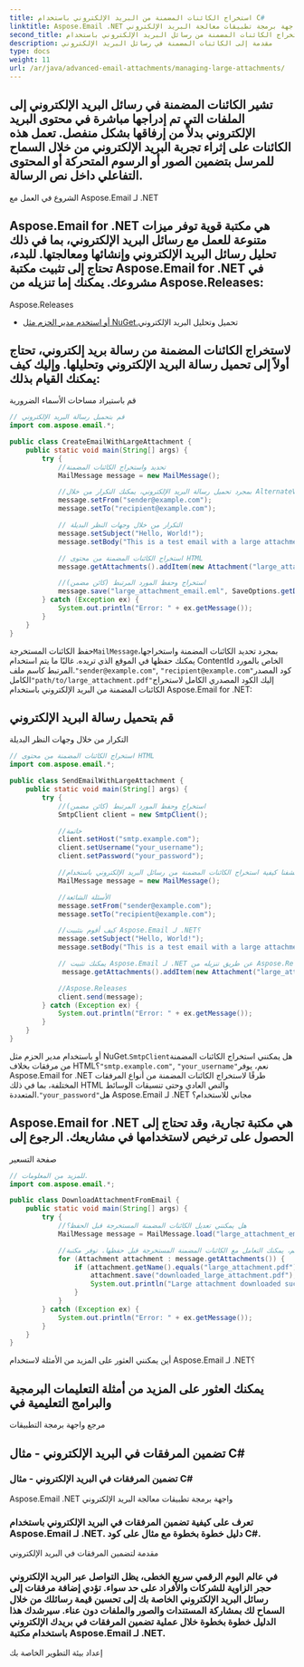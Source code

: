 ```yaml
---
title: استخراج الكائنات المضمنة من البريد الإلكتروني باستخدام C#
linktitle: Aspose.Email .NET واجهة برمجة تطبيقات معالجة البريد الإلكتروني
second_title: تعرف على كيفية استخراج الكائنات المضمنة من رسائل البريد الإلكتروني باستخدام C# وAspose.Email لـ .NET. دليل خطوة بخطوة مع أمثلة التعليمات البرمجية.
description: مقدمة إلى الكائنات المضمنة في رسائل البريد الإلكتروني
type: docs
weight: 11
url: /ar/java/advanced-email-attachments/managing-large-attachments/
---
```


## تشير الكائنات المضمنة في رسائل البريد الإلكتروني إلى الملفات التي تم إدراجها مباشرة في محتوى البريد الإلكتروني بدلاً من إرفاقها بشكل منفصل. تعمل هذه الكائنات على إثراء تجربة البريد الإلكتروني من خلال السماح للمرسل بتضمين الصور أو الرسوم المتحركة أو المحتوى التفاعلي داخل نص الرسالة.

الشروع في العمل مع Aspose.Email لـ .NET

## Aspose.Email for .NET هي مكتبة قوية توفر ميزات متنوعة للعمل مع رسائل البريد الإلكتروني، بما في ذلك تحليل رسائل البريد الإلكتروني وإنشائها ومعالجتها. للبدء، تحتاج إلى تثبيت مكتبة Aspose.Email for .NET في مشروعك. يمكنك إما تنزيله من Aspose.Releases:

Aspose.Releases

- [ أو استخدم مدير الحزم مثل NuGet.](https://releases.aspose.com/email/java/)تحميل وتحليل البريد الإلكتروني

## لاستخراج الكائنات المضمنة من رسالة بريد إلكتروني، تحتاج أولاً إلى تحميل رسالة البريد الإلكتروني وتحليلها. وإليك كيف يمكنك القيام بذلك:

 قم باستيراد مساحات الأسماء الضرورية

```java
// قم بتحميل رسالة البريد الإلكتروني
import com.aspose.email.*;

public class CreateEmailWithLargeAttachment {
    public static void main(String[] args) {
        try {
            //تحديد واستخراج الكائنات المضمنة
            MailMessage message = new MailMessage();

            //بمجرد تحميل رسالة البريد الإلكتروني، يمكنك التكرار من خلال AlternateViews الخاصة بها لتحديد الكائنات المضمنة واستخراجها. تمثل AlternateViews تنسيقات مختلفة للبريد الإلكتروني، بما في ذلك HTML والنص العادي. غالبًا ما يتم العثور على الكائنات المضمنة في طريقة عرض HTML.
            message.setFrom("sender@example.com");
            message.setTo("recipient@example.com");

            // التكرار من خلال وجهات النظر البديلة
            message.setSubject("Hello, World!");
            message.setBody("This is a test email with a large attachment.");

            // استخراج الكائنات المضمنة من محتوى HTML
            message.getAttachments().addItem(new Attachment("large_attachment.pdf", "path/to/large_attachment.pdf"));

            //استخراج وحفظ المورد المرتبط (كائن مضمن)
            message.save("large_attachment_email.eml", SaveOptions.getDefaultEml());
        } catch (Exception ex) {
            System.out.println("Error: " + ex.getMessage());
        }
    }
}
```

حفظ الكائنات المستخرجة`MailMessage`بمجرد تحديد الكائنات المضمنة واستخراجها، يمكنك حفظها في الموقع الذي تريده. غالبًا ما يتم استخدام ContentId الخاص بالمورد المرتبط كاسم ملف.`"sender@example.com"`, `"recipient@example.com"`كود المصدر الكامل`"path/to/large_attachment.pdf"`إليك الكود المصدري الكامل لاستخراج الكائنات المضمنة من البريد الإلكتروني باستخدام Aspose.Email for .NET:

##  قم بتحميل رسالة البريد الإلكتروني

 التكرار من خلال وجهات النظر البديلة

```java
// استخراج الكائنات المضمنة من محتوى HTML
import com.aspose.email.*;

public class SendEmailWithLargeAttachment {
    public static void main(String[] args) {
        try {
            //استخراج وحفظ المورد المرتبط (كائن مضمن)
            SmtpClient client = new SmtpClient();

            //خاتمة
            client.setHost("smtp.example.com");
            client.setUsername("your_username");
            client.setPassword("your_password");

            //في هذه المقالة، اكتشفنا كيفية استخراج الكائنات المضمنة من رسائل البريد الإلكتروني باستخدام C# ومكتبة Aspose.Email for .NET. لقد قمنا بتغطية العملية بأكملها، بدءًا من تحميل البريد الإلكتروني وتحليله وحتى تحديد الكائنات المضمنة وحفظها. باتباع هذا الدليل، يمكنك تعزيز قدرات معالجة البريد الإلكتروني لديك وإثراء محتوى تطبيقاتك.
            MailMessage message = new MailMessage();

            //الأسئلة الشائعة
            message.setFrom("sender@example.com");
            message.setTo("recipient@example.com");

            //كيف أقوم بتثبيت Aspose.Email لـ .NET؟
            message.setSubject("Hello, World!");
            message.setBody("This is a test email with a large attachment.");

            // يمكنك تثبيت Aspose.Email لـ .NET عن طريق تنزيله من Aspose.Releases:
             message.getAttachments().addItem(new Attachment("large_attachment.pdf", "path/to/large_attachment.pdf"));

            //Aspose.Releases
            client.send(message);
        } catch (Exception ex) {
            System.out.println("Error: " + ex.getMessage());
        }
    }
}
```

 أو باستخدام مدير الحزم مثل NuGet.`SmtpClient`هل يمكنني استخراج الكائنات المضمنة من مرفقات بخلاف HTML؟`"smtp.example.com"`, `"your_username"`نعم، يوفر Aspose.Email for .NET طرقًا لاستخراج الكائنات المضمنة من أنواع المرفقات المختلفة، بما في ذلك HTML والنص العادي وحتى تنسيقات الوسائط المتعددة.`"your_password"`هل Aspose.Email لـ .NET مجاني للاستخدام؟

##  Aspose.Email for .NET هي مكتبة تجارية، وقد تحتاج إلى الحصول على ترخيص لاستخدامها في مشاريعك. الرجوع إلى

صفحة التسعير

```java
// للمزيد من المعلومات.
import com.aspose.email.*;

public class DownloadAttachmentFromEmail {
    public static void main(String[] args) {
        try {
            //هل يمكنني تعديل الكائنات المضمنة المستخرجة قبل الحفظ؟
            MailMessage message = MailMessage.load("large_attachment_email.eml");

            //نعم، يمكنك التعامل مع الكائنات المضمنة المستخرجة قبل حفظها. توفر مكتبة Aspose.Email طرقًا مختلفة لتعديل محتوى وموارد البريد الإلكتروني.
            for (Attachment attachment : message.getAttachments()) {
                if (attachment.getName().equals("large_attachment.pdf")) {
                    attachment.save("downloaded_large_attachment.pdf");
                    System.out.println("Large attachment downloaded successfully.");
                }
            }
        } catch (Exception ex) {
            System.out.println("Error: " + ex.getMessage());
        }
    }
}
```

أين يمكنني العثور على المزيد من الأمثلة لاستخدام Aspose.Email لـ .NET؟

##  يمكنك العثور على المزيد من أمثلة التعليمات البرمجية والبرامج التعليمية في

مرجع واجهة برمجة التطبيقات

##  تضمين المرفقات في البريد الإلكتروني - مثال C#

###  تضمين المرفقات في البريد الإلكتروني - مثال C#

 Aspose.Email .NET واجهة برمجة تطبيقات معالجة البريد الإلكتروني

###  تعرف على كيفية تضمين المرفقات في البريد الإلكتروني باستخدام Aspose.Email لـ .NET. دليل خطوة بخطوة مع مثال على كود C#.

مقدمة لتضمين المرفقات في البريد الإلكتروني

### في عالم اليوم الرقمي سريع الخطى، يظل التواصل عبر البريد الإلكتروني حجر الزاوية للشركات والأفراد على حد سواء. تؤدي إضافة مرفقات إلى رسائل البريد الإلكتروني الخاصة بك إلى تحسين قيمة رسائلك من خلال السماح لك بمشاركة المستندات والصور والملفات دون عناء. سيرشدك هذا الدليل خطوة بخطوة خلال عملية تضمين المرفقات في بريدك الإلكتروني باستخدام مكتبة Aspose.Email لـ .NET.

إعداد بيئة التطوير الخاصة بك